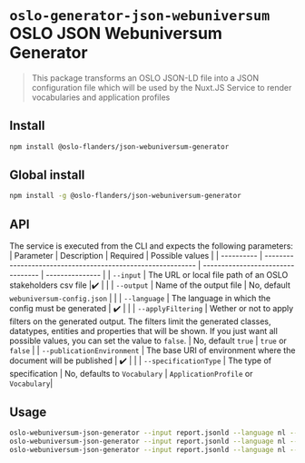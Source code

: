# `oslo-generator-json-webuniversum` OSLO JSON Webuniversum Generator

> This package transforms an OSLO JSON-LD file into a JSON configuration file which will be used by the Nuxt.JS Service to render vocabularies and application profiles

## Install

```bash
npm install @oslo-flanders/json-webuniversum-generator
```

## Global install

```bash
npm install -g @oslo-flanders/json-webuniversum-generator
```

## API

The service is executed from the CLI and expects the following parameters:
| Parameter | Description | Required | Possible values |
| ---------- | ----------------------------------------------------------- | --------------------------------- | --------------- |
| `--input` | The URL or local file path of an OSLO stakeholders csv file |:heavy_check_mark: | |
| `--output` | Name of the output file | No, default `webuniversum-config.json` | |
| `--language` | The language in which the config must be generated | :heavy_check_mark: | |
| `--applyFiltering` | Wether or not to apply filters on the generated output. The filters limit the generated classes, datatypes, entities and properties that will be shown. If you just want all possible values, you can set the value to `false`. | No, default `true` | `true` or `false` |
| `--publicationEnvironment` | The base URI of environment where the document will be published | :heavy_check_mark: | |
| `--specificationType` | The type of specification | No, defaults to `Vocabulary` | `ApplicationProfile` or `Vocabulary`|

## Usage

```bash
oslo-webuniversum-json-generator --input report.jsonld --language nl --publicationEnvironment https://data.vlaanderen.be
oslo-webuniversum-json-generator --input report.jsonld --language nl --applyFiltering false --publicationEnvironment https://data.vlaanderen.be
oslo-webuniversum-json-generator --input report.jsonld --language nl --applyFiltering false --publicationEnvironment https://data.vlaanderen.be --specificationType ApplicationProfile
```
